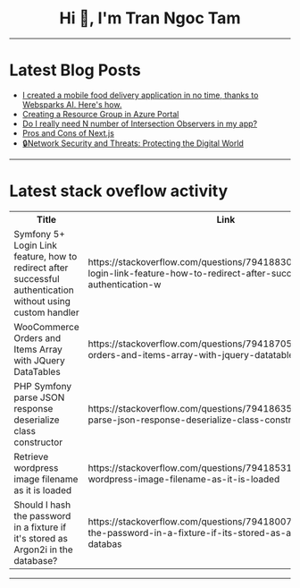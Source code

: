 <h1 align="center">Hi 👋, I'm Tran Ngoc Tam</h1>

---

# Latest Blog Posts 
<!-- BLOG-POST-LIST:START -->
- [I created a mobile food delivery application in no time, thanks to Websparks AI. Here&#39;s how.](https://dev.to/maruf_hossainpranto_8fba/i-created-a-mobile-food-delivery-application-in-no-time-thanks-to-websparks-ai-heres-how-3epf)
- [Creating a Resource Group in Azure Portal](https://dev.to/blessing_azeta_9a7b650577/creating-a-resource-group-in-azure-portal-2l3j)
- [Do I really need N number of Intersection Observers in my app?](https://dev.to/msc24x/do-i-really-need-n-number-of-intersection-observers-in-my-app-1lnm)
- [Pros and Cons of Next.js](https://dev.to/matthewlafalce/pros-and-cons-of-nextjs-3nh9)
- [🔒Network Security and Threats: Protecting the Digital World](https://dev.to/arjun98k/network-security-and-threats-protecting-the-digital-world-3729)
<!-- BLOG-POST-LIST:END -->

---

# Latest stack oveflow activity
<table>
  <tr><th>Title</th><th>Link</th></tr>
  <!-- STACKOVERFLOW:START --><tr><td>Symfony 5+ Login Link feature, how to redirect after successful authentication without using custom handler</td><td>https://stackoverflow.com/questions/79418830/symfony-5-login-link-feature-how-to-redirect-after-successful-authentication-w</td></tr><tr><td>WooCommerce Orders and Items Array with JQuery DataTables</td><td>https://stackoverflow.com/questions/79418705/woocommerce-orders-and-items-array-with-jquery-datatables</td></tr><tr><td>PHP Symfony parse JSON response deserialize class constructor</td><td>https://stackoverflow.com/questions/79418635/php-symfony-parse-json-response-deserialize-class-constructor</td></tr><tr><td>Retrieve wordpress image filename as it is loaded</td><td>https://stackoverflow.com/questions/79418531/retrieve-wordpress-image-filename-as-it-is-loaded</td></tr><tr><td>Should I hash the password in a fixture if it&#39;s stored as Argon2i in the database?</td><td>https://stackoverflow.com/questions/79418007/should-i-hash-the-password-in-a-fixture-if-its-stored-as-argon2i-in-the-databas</td></tr><!-- STACKOVERFLOW:END -->
</table>

---


